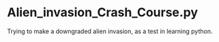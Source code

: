 # Alien_invasion_Crash_Course.py
Trying to make a downgraded alien invasion, as a test in learning python.
